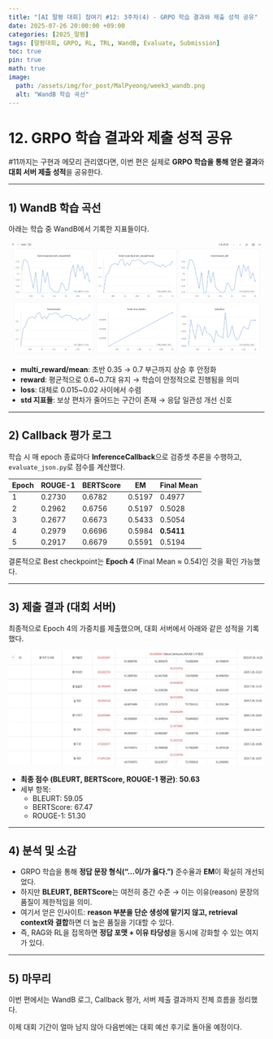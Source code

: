 ```yaml
---
title: "[AI 말평 대회] 참여기 #12: 3주차(4) - GRPO 학습 결과와 제출 성적 공유"
date: 2025-07-26 20:00:00 +09:00
categories: [2025_말평]
tags: [말평대회, GRPO, RL, TRL, WandB, Evaluate, Submission]
toc: true
pin: true
math: true
image:
  path: /assets/img/for_post/MalPyeong/week3_wandb.png
  alt: "WandB 학습 곡선"
---
```


# 12. GRPO 학습 결과와 제출 성적 공유

#11까지는 구현과 메모리 관리였다면, 이번 편은 실제로 **GRPO 학습을 통해 얻은 결과**와 **대회 서버 제출 성적**을 공유한다.

---

## 1) WandB 학습 곡선

아래는 학습 중 WandB에서 기록한 지표들이다.

![wandb 학습곡선](/assets/img/for_post/MalPyeong/week3_wandb.png)

- **multi_reward/mean**: 초반 0.35 → 0.7 부근까지 상승 후 안정화  
- **reward**: 평균적으로 0.6~0.7대 유지 → 학습이 안정적으로 진행됨을 의미  
- **loss**: 대체로 0.015~0.02 사이에서 수렴  
- **std 지표들**: 보상 편차가 줄어드는 구간이 존재 → 응답 일관성 개선 신호

---

## 2) Callback 평가 로그

학습 시 매 epoch 종료마다 **InferenceCallback**으로 검증셋 추론을 수행하고, `evaluate_json.py`로 점수를 계산했다.

| Epoch | ROUGE-1 | BERTScore | EM    | Final Mean |
|-------|---------|-----------|-------|------------|
| 1     | 0.2730  | 0.6782    | 0.5197| 0.4977     |
| 2     | 0.2962  | 0.6756    | 0.5197| 0.5028     |
| 3     | 0.2677  | 0.6673    | 0.5433| 0.5054     |
| 4     | 0.2979  | 0.6696    | 0.5984| **0.5411** |
| 5     | 0.2917  | 0.6679    | 0.5591| 0.5194     |

결론적으로 Best checkpoint는 **Epoch 4** (Final Mean ≈ 0.54)인 것을 확인 가능했다.

---

## 3) 제출 결과 (대회 서버)

최종적으로 Epoch 4의 가중치를 제출했으며, 대회 서버에서 아래와 같은 성적을 기록했다.

![submit 결과](/assets/img/for_post/MalPyeong/week3_submit.png)

- **최종 점수 (BLEURT, BERTScore, ROUGE-1 평균)**: **50.63**  
- 세부 항목:  
  - BLEURT: 59.05  
  - BERTScore: 67.47  
  - ROUGE-1: 51.30  

---

## 4) 분석 및 소감

- GRPO 학습을 통해 **정답 문장 형식(“…이/가 옳다.”)** 준수율과 **EM**이 확실히 개선되었다.  
- 하지만 **BLEURT, BERTScore**는 여전히 중간 수준 → 이는 이유(reason) 문장의 품질이 제한적임을 의미.  
- 여기서 얻은 인사이트: **reason 부분을 단순 생성에 맡기지 않고, retrieval context와 결합**하면 더 높은 품질을 기대할 수 있다.  
- 즉, RAG와 RL을 접목하면 **정답 포맷 + 이유 타당성**을 동시에 강화할 수 있는 여지가 있다.

---

## 5) 마무리

이번 편에서는 WandB 로그, Callback 평가, 서버 제출 결과까지 전체 흐름을 정리했다.  

이제 대회 기간이 얼마 남지 않아 다음번에는 대회 예선 후기로 돌아올 예정이다.
